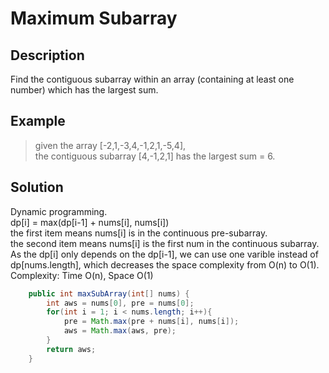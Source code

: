 # Maximum Subarray  
## Description  
Find the contiguous subarray within an array (containing at least one number) which has the largest sum.  
## Example  
> given the array [-2,1,-3,4,-1,2,1,-5,4],  
> the contiguous subarray [4,-1,2,1] has the largest sum = 6.

## Solution  
Dynamic programming.  
dp[i] = max(dp[i-1] + nums[i], nums[i])  
the first item means nums[i] is in the continuous pre-subarray.  
the second item means nums[i] is the first num in the continuous subarray.  
As the dp[i] only depends on the dp[i-1], we can use one varible instead of dp[nums.length], which decreases the space complexity from O(n) to O(1).  
Complexity: Time O(n), Space O(1)  
```java
    public int maxSubArray(int[] nums) {
        int aws = nums[0], pre = nums[0];
        for(int i = 1; i < nums.length; i++){
            pre = Math.max(pre + nums[i], nums[i]);
            aws = Math.max(aws, pre);
        }
        return aws;
    }
```

